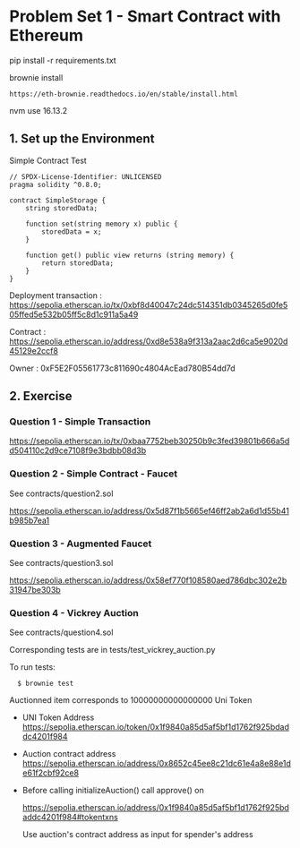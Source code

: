 # Problem Set 1 - Smart Contract with Ethereum


pip install -r requirements.txt

brownie install

    https://eth-brownie.readthedocs.io/en/stable/install.html

nvm use 16.13.2

##  1. Set up the Environment
Simple Contract Test

```
// SPDX-License-Identifier: UNLICENSED
pragma solidity ^0.8.0;

contract SimpleStorage {
    string storedData;

    function set(string memory x) public {
        storedData = x;
    }

    function get() public view returns (string memory) {
        return storedData;
    }
}
```

Deployment transaction : https://sepolia.etherscan.io/tx/0xbf8d40047c24dc514351db0345265d0fe505ffed5e532b05ff5c8d1c911a5a49

Contract : https://sepolia.etherscan.io/address/0xd8e538a9f313a2aac2d6ca5e9020d45129e2ccf8

Owner : 0xF5E2F05561773c811690c4804AcEad780B54dd7d

##  2. Exercise

### Question 1 - Simple Transaction

https://sepolia.etherscan.io/tx/0xbaa7752beb30250b9c3fed39801b666a5dd504110c2d9ce7108f9e3bdbb08d3b

### Question 2 - Simple Contract - Faucet

See contracts/question2.sol

https://sepolia.etherscan.io/address/0x5d87f1b5665ef46ff2ab2a6d1d55b41b985b7ea1

### Question 3 - Augmented Faucet

See contracts/question3.sol

https://sepolia.etherscan.io/address/0x58ef770f108580aed786dbc302e2b31947be303b

### Question 4 - Vickrey Auction

See contracts/question4.sol

Corresponding tests are in tests/test_vickrey_auction.py 

To run tests: 

```
  $ brownie test
```
Auctionned item corresponds to 10000000000000000 Uni Token


* UNI Token Address https://sepolia.etherscan.io/token/0x1f9840a85d5af5bf1d1762f925bdaddc4201f984


* Auction contract address
https://sepolia.etherscan.io/address/0x8652c45ee8c21dc61e4a8e88e1de61f2cbf92ce8

* Before calling initializeAuction() call approve() on  

    https://sepolia.etherscan.io/address/0x1f9840a85d5af5bf1d1762f925bdaddc4201f984#tokentxns

    Use auction's contract address as input for spender's address

